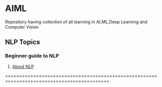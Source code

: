 # AIML
Repository having collection of all learning in AI,ML,Deep Learning and Computer Vision


## NLP Topics

### Beginner guide to NLP

1. [About NLP](https://medium.com/@ageitgey/natural-language-processing-is-fun-9a0bff37854e)


===========================================================================================